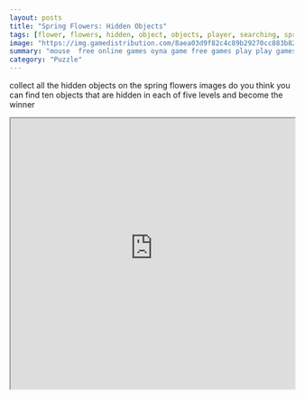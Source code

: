 ```yaml
---
layout: posts
title: "Spring Flowers: Hidden Objects"
tags: [flower, flowers, hidden, object, objects, player, searching, spring, free, online, games, oyna, game, free, games, play, play, games]
image: "https://img.gamedistribution.com/8aea03d9f82c4c89b29270cc883b8232.jpg"
summary: "mouse  free online games oyna game free games play play games"
category: "Puzzle"
---
```


collect all the hidden objects on the spring flowers images do you think you can find ten objects that are hidden in each of five levels and become the winner

<iframe width="100%" height="480px;" src="https://html5.gamedistribution.com/8aea03d9f82c4c89b29270cc883b8232/"></iframe>